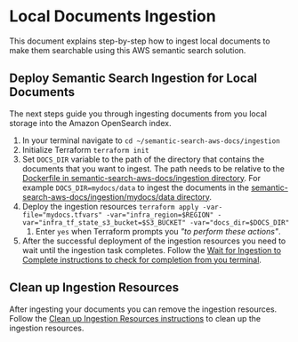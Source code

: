# Local Documents Ingestion
This document explains step-by-step how to ingest local documents to make them searchable using this AWS semantic search solution.

## Deploy Semantic Search Ingestion for Local Documents
The next steps guide you through ingesting documents from you local storage into the Amazon OpenSearch index. 
1. In your terminal navigate to `cd ~/semantic-search-aws-docs/ingestion`
2. Initialize Terraform `terraform init`
2. Set `DOCS_DIR` variable to the path of the directory that contains the documents that you want to ingest. The path needs to be relative to the [Dockerfile in semantic-search-aws-docs/ingestion directory](/ingestion/Dockerfile). For example `DOCS_DIR=mydocs/data` to ingest the documents in the [semantic-search-aws-docs/ingestion/mydocs/data directory](/ingestion/mydocs/data/).
3. Deploy the ingestion resources `terraform apply -var-file="mydocs.tfvars" -var="infra_region=$REGION" -var="infra_tf_state_s3_bucket=$S3_BUCKET" -var="docs_dir=$DOCS_DIR"`
    1. Enter `yes` when Terraform prompts you _"to perform these actions"_. 
4. After the successful deployment of the ingestion resources you need to wait until the ingestion task completes. Follow the [Wait for Ingestion to Complete instructions to check for completion from you terminal](ingest-wait-for-completion.md).

## Clean up Ingestion Resources
After ingesting your documents you can remove the ingestion resources. Follow the [Clean up Ingestion Resources instructions](./clean-up-ingestion-resources.md) to clean up the ingestion resources.